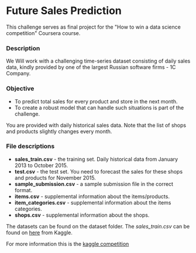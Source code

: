 # Future Sales Prediction

This challenge serves as final project for the "How to win a data science competition" Coursera course.


### Description
We Will work with a challenging time-series dataset consisting of daily sales data, kindly provided by one of the largest Russian software firms - 1C Company. 

### Objective

- To predict total sales for every product and store in the next month.
- To create a robust model that can handle such situations is part of the challenge.

You are provided with daily historical sales data. Note that the list of shops and products slightly changes every month.

### File descriptions
* **sales_train.csv** - the training set. Daily historical data from January 2013 to October 2015.
* **test.csv** - the test set. You need to forecast the sales for these shops and products for November 2015.
* **sample_submission.csv** - a sample submission file in the correct format.
* **items.csv** - supplemental information about the items/products.
* **item_categories.csv** - supplemental information about the items categories.
* **shops.csv** - supplemental information about the shops.

The datasets can be found on the dataset folder. The *sales_train.csv* can be found on [here](https://www.kaggle.com/c/competitive-data-science-predict-future-sales/data) from Kaggle.

For more information this is the [kaggle competition](https://www.kaggle.com/c/competitive-data-science-predict-future-sales)
